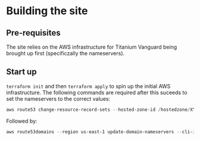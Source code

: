 # Building the site

## Pre-requisites

The site relies on the AWS infrastructure for Titanium Vanguard being brought up first (specificzally the nameservers).

## Start up

`terraform init` and then `terraform apply` to spin up the initial AWS infrastructure.  The following commands are required after this suceeds to set the nameservers to the correct values:

```PowerShell
aws route53 change-resource-record-sets --hosted-zone-id /hostedzone/XYZ123 --change-batch file://static\nameservers.json
```

Followed by:

```PowerShell
aws route53domains --region us-east-1 update-domain-nameservers --cli-input-json file://static\registrar.json
```
